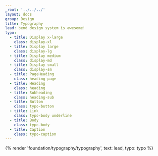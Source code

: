 ```yaml
---
_root: '../../../'
layout: docs
group: Design
title: Typography
lead: bend design system is awesome!
typo: 
  - title: Display x-large
    class: display-xl
  - title: Display large
    class: display-lg
  - title: Display medium
    class: display-md
  - title: Display small
    class: display-sm
  - title: PageHeading
    class: heading-page
  - title: Heading
    class: heading
  - title: Subheading
    class: heading-sub
  - title: Button
    class: typo-button
  - title: Link
    class: typo-body underline
  - title: Body
    class: typo-body
  - title: Caption
    class: typo-caption
---
```

{% render 'foundation/typography/typography', text: lead, typo: typo %}
